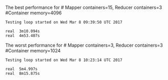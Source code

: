 


The best performance for # Mapper containers=15, Reducer containers=3 #Container memory=4096

```
Testing loop started on Wed Mar 8 09:39:50 UTC 2017

real  3m10.094s
real  4m53.407s
```
The worst performance for # Mapper containers=3, Reducer containers=3 #Container memory=1024
```
Testing loop started on Wed Mar 8 10:23:14 UTC 2017

real  5m4.997s
real  8m15.875s
```



